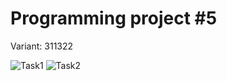 # Programming project #5

Variant: 311322

![Task1](https://github.com/slamach/prog-labs/blob/master/prog-lab5/doc/task1.png?raw=true)
![Task2](https://github.com/slamach/prog-labs/blob/master/prog-lab5/doc/task2.png?raw=true)
